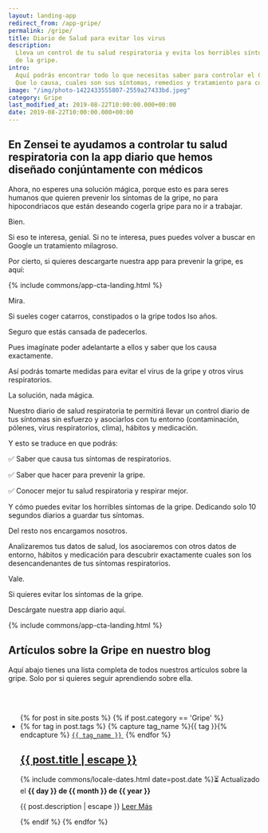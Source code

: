```yaml
---
layout: landing-app
redirect_from: /app-gripe/
permalink: /gripe/
title: Diario de Salud para evitar los virus
description:
  Lleva un control de tu salud respiratoria y evita los horribles síntomas
  de la gripe.
intro:
  Aquí podrás encontrar todo lo que necesitas saber para controlar el Gripe.
  Que lo causa, cuales son sus síntomas, remedios y tratamiento para controlarlo.
image: "/img/photo-1422433555807-2559a27433bd.jpeg"
category: Gripe
last_modified_at: 2019-08-22T10:00:00.000+00:00
date: 2019-08-22T10:00:00.000+00:00
---
```


## **En Zensei te ayudamos a controlar tu salud respiratoria con la app diario que hemos diseñado conjúntamente con médicos**

Ahora, no esperes una solución mágica, porque esto es para seres humanos que quieren prevenir los síntomas de la gripe, no para hipocondriacos que están deseando cogerla gripe para no ir a trabajar.

Bien.

Si eso te interesa, genial. Si no te interesa, pues puedes volver a buscar en Google un tratamiento milagroso.

Por cierto, si quieres descargarte nuestra app para prevenir la gripe, es aquí:

{% include commons/app-cta-landing.html %}

Mira.

Si sueles coger catarros, constipados o la gripe todos lso años.

Seguro que estás cansada de padecerlos.

Pues imagínate poder adelantarte a ellos y saber que los causa exactamente.

Así podrás tomarte medidas para evitar el virus de la gripe y otros virus respiratorios.

La solución, nada mágica.

Nuestro diario de salud respiratoria te permitirá llevar un control diario de tus síntomas sin esfuerzo y asociarlos con tu entorno (contaminación, pólenes, virus respiratorios, clima), hábitos y medicación.

Y esto se traduce en que podrás:

✅ Saber que causa tus síntomas de respiratorios.

✅ Saber que hacer para prevenir la gripe.

✅ Conocer mejor tu salud respiratoria y respirar mejor.

Y cómo puedes evitar los horribles síntomas de la gripe. Dedicando solo 10 segundos diarios a guardar tus síntomas.

Del resto nos encargamos nosotros.

Analizaremos tus datos de salud, los asociaremos con otros datos de entorno, hábitos y medicación para descubrir exactamente cuales son los desencandenantes de tus síntomas respiratorios.

Vale.

Si quieres evitar los síntomas de la gripe.

Descárgate nuestra app diario aquí.

{% include commons/app-cta-landing.html %}

## **Artículos sobre la Gripe en nuestro blog**

Aquí abajo tienes una lista completa de todos nuestros artículos sobre la gripe. Solo por si quieres seguir aprendiendo sobre ella.

<br>
<br>
<div class="home">
  <ul class="post-list">
    {% for post in site.posts %}
      {% if post.category == 'Gripe' %}
      <li itemprop="blogPosts" itemscope itemtype="http://schema.org/BlogPosting">
        <span>
          {% for tag in post.tags %}
            {% capture tag_name %}{{ tag }}{% endcapture %}
            <a href="/tag/{{ tag_name }}"><code class="highligher-rouge shake"><nobr>{{ tag_name }}</nobr></code>&nbsp;</a>
          {% endfor %}
        </span>
        <h2>
          <a itemprop="url" href="{{ post.url | relative_url }}">
            <span class="post-title" itemprop="name headline">{{ post.title | escape }}</span>
          </a>
        </h2>
        <p>
          <!-- <span class="post-meta">Por {{ post.author }}</span> · -->
          <time class="post-meta" datetime="{{ post.date | date_to_xmlschema }}" itemprop="datePublished">{% include commons/locale-dates.html date=post.date %}⏳ Actualizado el <b>{{ day }} de {{ month }} de {{ year }}</b></time>
        </p>
        <p itemprop="description">
          {{ post.description | escape }}
          <a href="{{ post.url | relative_url }}">
            Leer Más
          </a>
        </p>
        <img class="post-cover" src="{{post.img}}" alt="">
      </li>
      {% endif %}
    {% endfor %}
  </ul>
</div>
